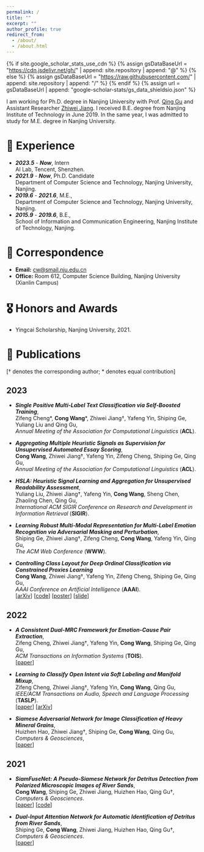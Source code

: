 ```yaml
---
permalink: /
title: ""
excerpt: ""
author_profile: true
redirect_from: 
  - /about/
  - /about.html
---
```


{% if site.google_scholar_stats_use_cdn %}
{% assign gsDataBaseUrl = "https://cdn.jsdelivr.net/gh/" | append: site.repository | append: "@" %}
{% else %}
{% assign gsDataBaseUrl = "https://raw.githubusercontent.com/" | append: site.repository | append: "/" %}
{% endif %}
{% assign url = gsDataBaseUrl | append: "google-scholar-stats/gs_data_shieldsio.json" %}

<span class='anchor' id='about-me'></span>

I am working for Ph.D. degree in Nanjing University with Prof. [Qing Gu](https://isetnju.github.io/guq/index.html) and Assistant Researcher [Zhiwei Jiang](https://cs.nju.edu.cn/jzw/).
I received B.E. degree from Nanjing Institute of Technology in June 2019. In the same year, I was admitted to study for M.E. degree in Nanjing University.

# 📖 Experience

- ***2023.5*** - ***Now***, Intern  
AI Lab, Tencent, Shenzhen.
- ***2021.9*** - ***Now***, Ph.D. Candidate  
Department of Computer Science and Technology, Nanjing University, Nanjing.
- ***2019.6*** - ***2021.6***, M.E.,  
Department of Computer Science and Technology, Nanjing University, Nanjing.  
- ***2015.9*** - ***2019.6***, B.E.,  
School of Information and Communication Engineering, Nanjing Institute of Technology, Nanjing.  

# 💬 Correspondence

- **Email:** cw@smail.nju.edu.cn  
- **Office:** Room 612, Computer Science Building, Nanjing University (Xianlin Campus)

# 🎖 Honors and Awards

- Yingcai Scholarship, Nanjing University, 2021.  

# 📝 Publications 

[† denotes the corresponding author; * denotes equal contribution]

## 2023

- ***Single Positive Multi-Label Text Classification via Self-Boosted Training***,  
Zifeng Cheng*, **Cong Wang***, Zhiwei Jiang†, Yafeng Yin, Shiping Ge, Yuliang Liu and Qing Gu,  
*Annual Meeting of the Association for Computational Linguistics* (**ACL**).

- ***Aggregating Multiple Heuristic Signals as Supervision for Unsupervised Automated Essay Scoring***,  
**Cong Wang**, Zhiwei Jiang†, Yafeng Yin, Zifeng Cheng, Shiping Ge, Qing Gu,  
*Annual Meeting of the Association for Computational Linguistics* (**ACL**).

- ***HSLA: Heuristic Signal Learning and Aggregation for Unsupervised Readability Assessment***,  
Yuliang Liu, Zhiwei Jiang†, Yafeng Yin, **Cong Wang**, Sheng Chen, Zhaoling Chen, Qing Gu,  
*International ACM SIGIR Conference on Research and Development in Information Retrieval* (**SIGIR**).  

- ***Learning Robust Multi-Modal Representation for Multi-Label Emotion Recognition via Adversarial Masking and Perturbation***,  
Shiping Ge, Zhiwei Jiang†, Zifeng Cheng, **Cong Wang**, Yafeng Yin, Qing Gu,  
*The ACM Web Conference* (**WWW**).  

- ***Controlling Class Layout for Deep Ordinal Classification via Constrained Proxies Learning***  
**Cong Wang**, Zhiwei Jiang†, Yafeng Yin, Zifeng Cheng, Shiping Ge, Qing Gu,  
*AAAI Conference on Artificial Intelligence* (**AAAI**).  
[[arXiv](https://doi.org/10.48550/arXiv.2303.00396)]
[[code](https://github.com/tenvence/cpl)]
[[poster](../files/cpl-poster.pdf)]
[[slide](../files/cpl-slide.pdf)]

## 2022

- ***A Consistent Dual-MRC Framework for Emotion-Cause Pair Extraction***,  
Zifeng Cheng, Zhiwei Jiang†, Yafeng Yin, **Cong Wang**, Shiping Ge, Qing Gu,  
*ACM Transactions on Information Systems* (**TOIS**).  
[[paper](https://doi.org/10.1145/3558548)]

- ***Learning to Classify Open Intent via Soft Labeling and Manifold Mixup***,  
Zifeng Cheng, Zhiwei Jiang†, Yafeng Yin, **Cong Wang**, Qing Gu,  
*IEEE/ACM Transactions on Audio, Speech and Language Processing* (**TASLP**).  
[[paper](https://doi.org/10.1109/TASLP.2022.3145308)]
[[arXiv](https://arxiv.org/abs/2204.07804)]

- ***Siamese Adversarial Network for Image Classification of Heavy Mineral Grains***,  
Huizhen Hao, Zhiwei Jiang†, Shiping Ge, **Cong Wang**, Qing Gu,  
*Computers & Geosciences*,  
[[paper](https://doi.org/10.1016/j.cageo.2021.105016)]

## 2021

- ***SiamFuseNet: A Pseudo-Siamese Network for Detritus Detection from Polarized Microscopic Images of River Sands***,  
**Cong Wang**, Shiping Ge, Zhiwei Jiang, Huizhen Hao, Qing Gu†,  
*Computers & Geosciences*.  
[[paper](https://doi.org/10.1016/j.cageo.2021.104912)]
[[code](https://github.com/tenvence/sfn)]

- ***Dual-Input Attention Network for Automatic Identification of Detritus from River Sands***,  
Shiping Ge, **Cong Wang**, Zhiwei Jiang, Huizhen Hao, Qing Gu†,  
*Computers & Geosciences*.  
[[paper](https://doi.org/10.1016/j.cageo.2021.104735)]

